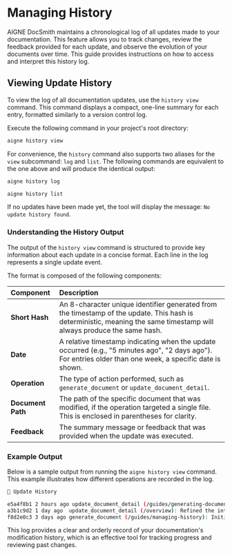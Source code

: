 # Managing History

AIGNE DocSmith maintains a chronological log of all updates made to your documentation. This feature allows you to track changes, review the feedback provided for each update, and observe the evolution of your documents over time. This guide provides instructions on how to access and interpret this history log.

## Viewing Update History

To view the log of all documentation updates, use the `history view` command. This command displays a compact, one-line summary for each entry, formatted similarly to a version control log.

Execute the following command in your project's root directory:

```bash Viewing History icon=material-symbols:history
aigne history view
```

For convenience, the `history` command also supports two aliases for the `view` subcommand: `log` and `list`. The following commands are equivalent to the one above and will produce the identical output:

```bash
aigne history log
```

```bash
aigne history list
```

If no updates have been made yet, the tool will display the message: `No update history found`.

### Understanding the History Output

The output of the `history view` command is structured to provide key information about each update in a concise format. Each line in the log represents a single update event.

The format is composed of the following components:

| Component | Description |
| :--- | :--- |
| **Short Hash** | An 8-character unique identifier generated from the timestamp of the update. This hash is deterministic, meaning the same timestamp will always produce the same hash. |
| **Date** | A relative timestamp indicating when the update occurred (e.g., "5 minutes ago", "2 days ago"). For entries older than one week, a specific date is shown. |
| **Operation** | The type of action performed, such as `generate_document` or `update_document_detail`. |
| **Document Path** | The path of the specific document that was modified, if the operation targeted a single file. This is enclosed in parentheses for clarity. |
| **Feedback** | The summary message or feedback that was provided when the update was executed. |

### Example Output

Below is a sample output from running the `aigne history view` command. This example illustrates how different operations are recorded in the log.

```bash
📜 Update History

e5a4f8b1 2 hours ago update_document_detail (/guides/generating-documentation): Added a new section on advanced configuration options.
a3b1c9d2 1 day ago  update_document_detail (/overview): Refined the introduction to be more concise.
f8d2e0c3 3 days ago generate_document (/guides/managing-history): Initial generation of the history management guide.
```

This log provides a clear and orderly record of your documentation's modification history, which is an effective tool for tracking progress and reviewing past changes.